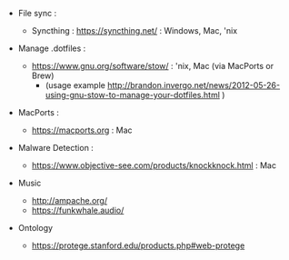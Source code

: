 * File sync : 
  * Syncthing : https://syncthing.net/ : Windows, Mac, 'nix
* Manage .dotfiles :
  * https://www.gnu.org/software/stow/ : 'nix, Mac (via MacPorts or Brew)
    * (usage example http://brandon.invergo.net/news/2012-05-26-using-gnu-stow-to-manage-your-dotfiles.html )
* MacPorts :
  * https://macports.org : Mac
* Malware Detection :
  * https://www.objective-see.com/products/knockknock.html : Mac
* Music
  * http://ampache.org/
  * https://funkwhale.audio/

* Ontology 
  * https://protege.stanford.edu/products.php#web-protege
